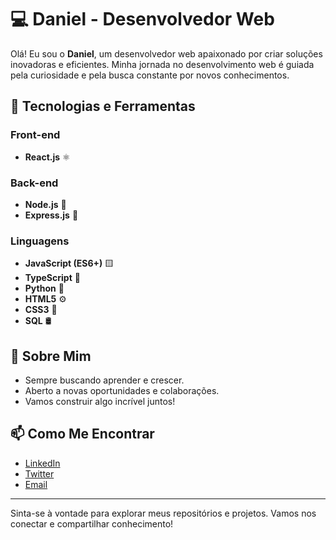 # 💻 Daniel - Desenvolvedor Web

Olá! Eu sou o **Daniel**, um desenvolvedor web apaixonado por criar soluções inovadoras e eficientes. Minha jornada no desenvolvimento web é guiada pela curiosidade e pela busca constante por novos conhecimentos.

## 🔧 Tecnologias e Ferramentas

### Front-end
- **React.js** ⚛️

### Back-end
- **Node.js** 🚀
- **Express.js** 🌱

### Linguagens
- **JavaScript (ES6+)** 🟨
- **TypeScript** 📘
- **Python** 🐍
- **HTML5** ⚙️
- **CSS3** 🎨
- **SQL** 🛢️

## 🚀 Sobre Mim

- Sempre buscando aprender e crescer.
- Aberto a novas oportunidades e colaborações.
- Vamos construir algo incrível juntos!


## 📫 Como Me Encontrar

- [LinkedIn](https://www.linkedin.com/in/daniel-dias-61101b257/)
- [Twitter](https://x.com/DanielDias_K)
- [Email](danieldiasof@gmail.com)

---

Sinta-se à vontade para explorar meus repositórios e projetos. Vamos nos conectar e compartilhar conhecimento!

